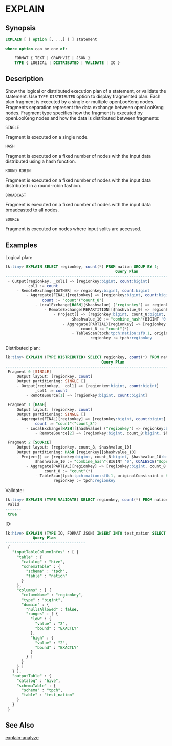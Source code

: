 EXPLAIN
=======

Synopsis
--------

``` sql
EXPLAIN [ ( option [, ...] ) ] statement

where option can be one of:

    FORMAT { TEXT | GRAPHVIZ | JSON }
    TYPE { LOGICAL | DISTRIBUTED | VALIDATE | IO }
```

Description
-----------

Show the logical or distributed execution plan of a statement, or validate the statement. Use `TYPE DISTRIBUTED` option to display fragmented plan. Each plan fragment is executed by a single or multiple
openLooKeng nodes. Fragments separation represent the data exchange between openLooKeng nodes. Fragment type specifies how the fragment is executed by openLooKeng nodes and how the data is distributed between fragments:

`SINGLE`

Fragment is executed on a single node.

`HASH`

Fragment is executed on a fixed number of nodes with the input data distributed using a hash function.

`ROUND_ROBIN`

Fragment is executed on a fixed number of nodes with the input data distributed in a round-robin fashion.

`BROADCAST`

Fragment is executed on a fixed number of nodes with the input data broadcasted to all nodes.

`SOURCE`

Fragment is executed on nodes where input splits are accessed.

Examples
--------

Logical plan:

``` sql
lk:tiny> EXPLAIN SELECT regionkey, count(*) FROM nation GROUP BY 1;
                                                Query Plan
----------------------------------------------------------------------------------------------------------
 - Output[regionkey, _col1] => [regionkey:bigint, count:bigint]
         _col1 := count
     - RemoteExchange[GATHER] => regionkey:bigint, count:bigint
         - Aggregate(FINAL)[regionkey] => [regionkey:bigint, count:bigint]
                count := "count"("count_8")
             - LocalExchange[HASH][$hashvalue] ("regionkey") => regionkey:bigint, count_8:bigint, $hashvalue:bigint
                 - RemoteExchange[REPARTITION][$hashvalue_9] => regionkey:bigint, count_8:bigint, $hashvalue_9:bigint
                     - Project[] => [regionkey:bigint, count_8:bigint, $hashvalue_10:bigint]
                             $hashvalue_10 := "combine_hash"(BIGINT '0', COALESCE("$operator$hash_code"("regionkey"), 0))
                         - Aggregate(PARTIAL)[regionkey] => [regionkey:bigint, count_8:bigint]
                                 count_8 := "count"(*)
                             - TableScan[tpch:tpch:nation:sf0.1, originalConstraint = true] => [regionkey:bigint]
                                     regionkey := tpch:regionkey
```

Distributed plan:

``` sql
lk:tiny> EXPLAIN (TYPE DISTRIBUTED) SELECT regionkey, count(*) FROM nation GROUP BY 1;
                                          Query Plan
----------------------------------------------------------------------------------------------
 Fragment 0 [SINGLE]
     Output layout: [regionkey, count]
     Output partitioning: SINGLE []
     - Output[regionkey, _col1] => [regionkey:bigint, count:bigint]
             _col1 := count
         - RemoteSource[1] => [regionkey:bigint, count:bigint]

 Fragment 1 [HASH]
     Output layout: [regionkey, count]
     Output partitioning: SINGLE []
     - Aggregate(FINAL)[regionkey] => [regionkey:bigint, count:bigint]
             count := "count"("count_8")
         - LocalExchange[HASH][$hashvalue] ("regionkey") => regionkey:bigint, count_8:bigint, $hashvalue:bigint
             - RemoteSource[2] => [regionkey:bigint, count_8:bigint, $hashvalue_9:bigint]

 Fragment 2 [SOURCE]
     Output layout: [regionkey, count_8, $hashvalue_10]
     Output partitioning: HASH [regionkey][$hashvalue_10]
     - Project[] => [regionkey:bigint, count_8:bigint, $hashvalue_10:bigint]
             $hashvalue_10 := "combine_hash"(BIGINT '0', COALESCE("$operator$hash_code"("regionkey"), 0))
         - Aggregate(PARTIAL)[regionkey] => [regionkey:bigint, count_8:bigint]
                 count_8 := "count"(*)
             - TableScan[tpch:tpch:nation:sf0.1, originalConstraint = true] => [regionkey:bigint]
                     regionkey := tpch:regionkey
```

Validate:

``` sql
lk:tiny> EXPLAIN (TYPE VALIDATE) SELECT regionkey, count(*) FROM nation GROUP BY 1;
 Valid
-------
 true
```

IO:

``` sql
lk:hive> EXPLAIN (TYPE IO, FORMAT JSON) INSERT INTO test_nation SELECT * FROM nation WHERE regionkey = 2;
            Query Plan
-----------------------------------
 {
   "inputTableColumnInfos" : [ {
     "table" : {
       "catalog" : "hive",
       "schemaTable" : {
         "schema" : "tpch",
         "table" : "nation"
       }
     },
     "columns" : [ {
       "columnName" : "regionkey",
       "type" : "bigint",
       "domain" : {
         "nullsAllowed" : false,
         "ranges" : [ {
           "low" : {
             "value" : "2",
             "bound" : "EXACTLY"
           },
           "high" : {
             "value" : "2",
             "bound" : "EXACTLY"
           }
         } ]
       }
     } ]
   } ],
   "outputTable" : {
     "catalog" : "hive",
     "schemaTable" : {
       "schema" : "tpch",
       "table" : "test_nation"
     }
   }
 }
```

See Also
--------

[explain-analyze](./explain-analyze)
